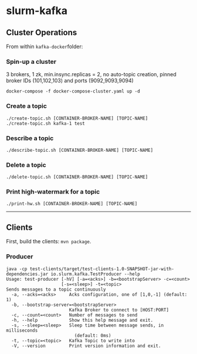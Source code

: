 # slurm-kafka

## Cluster Operations

From within `kafka-docker`folder:

### Spin-up a cluster
3 brokers, 1 zk, min.insync.replicas = 2, no auto-topic creation, pinned broker IDs (101,102,103) and ports (9092,9093,9094)

```
docker-compose -f docker-compose-cluster.yaml up -d
```

### Create a topic

```
./create-topic.sh [CONTAINER-BROKER-NAME] [TOPIC-NAME]
./create-topic.sh kafka-1 test
```

### Describe a topic

```
./describe-topic.sh [CONTAINER-BROKER-NAME] [TOPIC-NAME]
```

### Delete a topic

```
./delete-topic.sh [CONTAINER-BROKER-NAME] [TOPIC-NAME]
```

### Print high-watermark for a topic

```
./print-hw.sh [CONTAINER-BROKER-NAME] [TOPIC-NAME]
```

------

## Clients

First, build the clients: `mvn package`.

### Producer

```
java -cp test-clients/target/test-clients-1.0-SNAPSHOT-jar-with-dependencies.jar io.slurm.kafka.TestProducer --help
Usage: test-producer [-hV] [-a=<acks>] -b=<bootstrapServer> -c=<count>
                     [-s=<sleep>] -t=<topic>
Sends messages to a topic continuously
  -a, --acks=<acks>     Acks configuration, one of [1,0,-1] (default: 1)
  -b, --bootstrap-server=<bootstrapServer>
                        Kafka Broker to connect to [HOST:PORT]
  -c, --count=<count>   Number of messages to send
  -h, --help            Show this help message and exit.
  -s, --sleep=<sleep>   Sleep time between message sends, in milliseconds
                          (default: 0ms)
  -t, --topic=<topic>   Kafka Topic to write into
  -V, --version         Print version information and exit.
```
